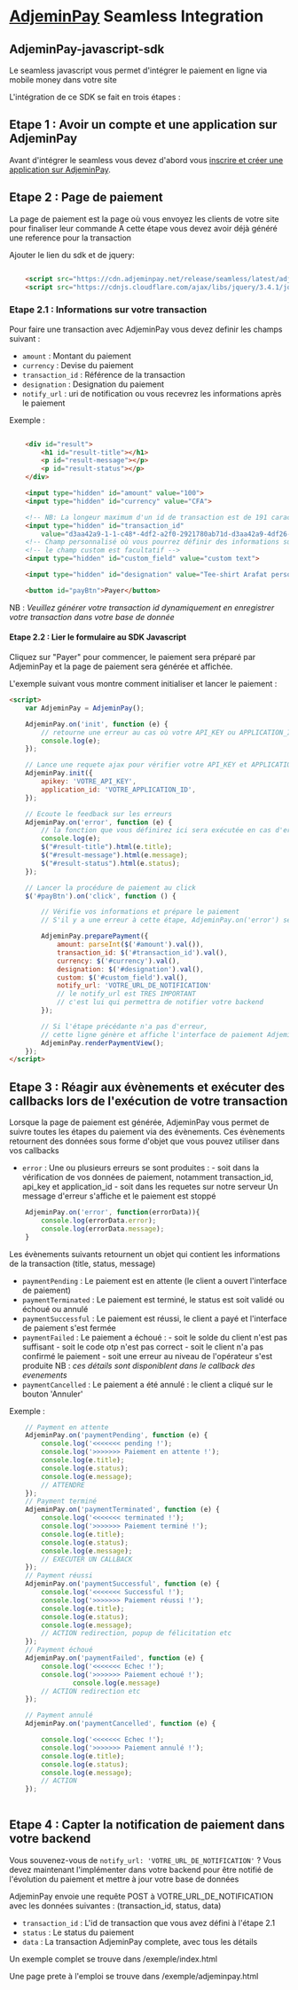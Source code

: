 # [AdjeminPay](https://www.adjeminpay.net) Seamless Integration

## AdjeminPay-javascript-sdk

Le seamless javascript vous permet d'intégrer le paiement en ligne via mobile money dans votre site

L'intégration de ce SDK se fait en trois étapes :

## Etape 1 : Avoir un compte et une application sur AdjeminPay

Avant d'intégrer le seamless vous devez d'abord vous [inscrire et créer une application sur AdjeminPay](https://merchant.adjeminpay.net/customer/register/).

## Etape 2 : Page de paiement

La page de paiement est la page où vous envoyez les clients de votre site pour finaliser leur commande
A cette étape vous devez avoir déjà généré une reference pour la transaction

Ajouter le lien du sdk et de jquery:

```html

    <script src="https://cdn.adjeminpay.net/release/seamless/latest/adjeminpay.min.js" type="text/javascript"></script>
    <script src="https://cdnjs.cloudflare.com/ajax/libs/jquery/3.4.1/jquery.js"></script>

```

### Etape 2.1 : Informations sur votre transaction

Pour faire une transaction avec AdjeminPay vous devez definir les champs suivant :

* `amount`      : Montant du paiement
* `currency`    : Devise du paiement
* `transaction_id` : Référence de la transaction
* `designation` : Designation du paiement
* `notify_url`  : uri de notification ou vous recevrez les informations après le paiement

Exemple :

```html

    <div id="result">
        <h1 id="result-title"></h1>
        <p id="result-message"></p>
        <p id="result-status"></p>
    </div>

    <input type="hidden" id="amount" value="100">
    <input type="hidden" id="currency" value="CFA">

    <!-- NB: La longeur maximum d'un id de transaction est de 191 caractères -->
    <input type="hidden" id="transaction_id"
        value="d3aa42a9-1-1-c48*-4df2-a2f0-2921780ab71d-d3aa42a9-4df26-a2f0-2921780ab71d9">
    <!-- Champ personnalisé où vous pourrez définir des informations supplémentaires à votre transaction  -->
    <!-- le champ custom est facultatif -->
    <input type="hidden" id="custom_field" value="custom text">

    <input type="hidden" id="designation" value="Tee-shirt Arafat personnalisé">

    <button id="payBtn">Payer</button>

```

NB : _Veuillez générer votre transaction id dynamiquement en enregistrer votre transaction dans votre base de donnée_

#### Etape 2.2 : Lier le formulaire au SDK Javascript

Cliquez sur "Payer" pour commencer, le paiement sera préparé par AdjeminPay et la page de paiement sera générée et affichée.

L'exemple suivant vous montre comment initialiser et lancer le paiement :

```html
<script>
    var AdjeminPay = AdjeminPay();

    AdjeminPay.on('init', function (e) {
        // retourne une erreur au cas où votre API_KEY ou APPLICATION_ID est incorrecte
        console.log(e);
    });

    // Lance une requete ajax pour vérifier votre API_KEY et APPLICATION_ID et initie le paiement
    AdjeminPay.init({
        apikey: 'VOTRE_API_KEY',
        application_id: 'VOTRE_APPLICATION_ID',
    });

    // Ecoute le feedback sur les erreurs
    AdjeminPay.on('error', function (e) {
        // la fonction que vous définirez ici sera exécutée en cas d'erreur
        console.log(e);
        $("#result-title").html(e.title);
        $("#result-message").html(e.message);
        $("#result-status").html(e.status);
    });

    // Lancer la procédure de paiement au click
    $('#payBtn').on('click', function () {

        // Vérifie vos informations et prépare le paiement
        // S'il y a une erreur à cette étape, AdjeminPay.on('error') sera exécuté

        AdjeminPay.preparePayment({
            amount: parseInt($('#amount').val()),
            transaction_id: $('#transaction_id').val(),
            currency: $('#currency').val(),
            designation: $('#designation').val(),
            custom: $('#custom_field').val(),
            notify_url: 'VOTRE_URL_DE_NOTIFICATION'
            // le notify_url est TRES IMPORTANT
            // c'est lui qui permettra de notifier votre backend
        });

        // Si l'étape précédante n'a pas d'erreur,
        // cette ligne génère et affiche l'interface de paiement AdjeminPay
        AdjeminPay.renderPaymentView();
    });
</script>
```

## Etape 3 : Réagir aux évènements et exécuter des callbacks lors de l'exécution de votre transaction

Lorsque la page de paiement est générée, AdjeminPay vous permet de suivre toutes les étapes du paiement via des évènements.
Ces évènements retournent des données sous forme d'objet que vous pouvez utiliser dans vos callbacks

* `error` : Une ou plusieurs erreurs se sont produites :
      - soit dans la vérification de vos données de paiement, notamment transaction_id, api_key et application_id
      - soit dans les requetes sur notre serveur
        Un message d'erreur s'affiche et le paiement est stoppé

```js
    AdjeminPay.on('error', function(errorData)){
        console.log(errorData.error);
        console.log(errorData.message);
    }
```

Les évènements suivants retournent un objet qui contient les informations de la transaction (title, status, message)

* `paymentPending`    : Le paiement est en attente (le client a ouvert l'interface de paiement)
* `paymentTerminated` : Le paiement est terminé, le status est soit validé ou échoué ou annulé
* `paymentSuccessful` : Le paiement est réussi, le client a payé et l'interface de paiement s'est fermée
* `paymentFailed` : Le paiement a échoué :
      - soit le solde du client n'est pas suffisant
      - soit le code otp n'est pas correct
      - soit le client n'a pas confirmé le paiement
      - soit une erreur au niveau de l'opérateur s'est produite
        NB : _ces détails sont disponiblent dans le callback des evenements_
* `paymentCancelled` : Le paiement a été annulé : le client a cliqué sur le bouton 'Annuler'

Exemple :

```js
    // Payment en attente
    AdjeminPay.on('paymentPending', function (e) {
        console.log('<<<<<<< pending !');
        console.log('>>>>>>> Paiement en attente !');
        console.log(e.title);
        console.log(e.status);
        console.log(e.message);
        // ATTENDRE
    });
    // Payment terminé
    AdjeminPay.on('paymentTerminated', function (e) {
        console.log('<<<<<<< terminated !');
        console.log('>>>>>>> Paiement terminé !');
        console.log(e.title);
        console.log(e.status);
        console.log(e.message);
        // EXECUTER UN CALLBACK
    });
    // Payment réussi
    AdjeminPay.on('paymentSuccessful', function (e) {
        console.log('<<<<<<< Successful !');
        console.log('>>>>>>> Paiement réussi !');
        console.log(e.title);
        console.log(e.status);
        console.log(e.message);
        // ACTION redirection, popup de félicitation etc
    });
    // Payment échoué
    AdjeminPay.on('paymentFailed', function (e) {
        console.log('<<<<<<< Echec !');
        console.log('>>>>>>> Paiement echoué !');
                console.log(e.message)
        // ACTION redirection etc
    });

    // Payment annulé
    AdjeminPay.on('paymentCancelled', function (e) {

        console.log('<<<<<<< Echec !');
        console.log('>>>>>>> Paiement annulé !');
        console.log(e.title);
        console.log(e.status);
        console.log(e.message);
        // ACTION
    });
    
```

## Etape 4 : Capter la notification de paiement dans votre backend

Vous souvenez-vous de ```notify_url: 'VOTRE_URL_DE_NOTIFICATION'``` ?
Vous devez maintenant l'implémenter dans votre backend pour être notifié de l'évolution du paiement et mettre à jour votre base de données

AdjeminPay envoie une requête POST à VOTRE_URL_DE_NOTIFICATION avec les données suivantes : (transaction_id, status, data)

* `transaction_id`    : L'id de transaction que vous avez défini à l'étape 2.1
* `status` : Le status du paiement
* `data` : La transaction AdjeminPay complete, avec tous les détails

Un exemple complet se trouve dans /exemple/index.html

Une page prete à l'emploi se trouve dans /exemple/adjeminpay.html
